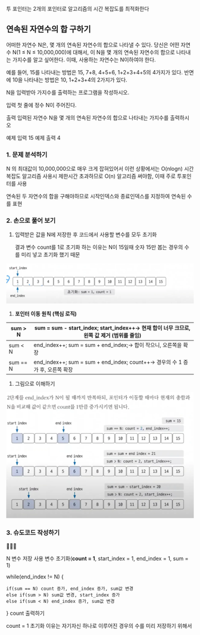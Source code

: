 투 포인터는 2개의 포인터로 알고리즘의 시간 복잡도를 최적화한다

## 연속된 자연수의 합 구하기

어떠한 자연수 N은, 몇 개의 연속된 자연수의 합으로 나타낼 수 있다. 당신은 어떤 자연수 N(1 ≤ N ≤ 10,000,000)에 대해서, 이 N을 몇 개의 연속된 자연수의 합으로 나타내는 가지수를 알고 싶어한다. 이때, 사용하는 자연수는 N이하여야 한다.

예를 들어, 15를 나타내는 방법은 15, 7+8, 4+5+6, 1+2+3+4+5의 4가지가 있다. 반면에 10을 나타내는 방법은 10, 1+2+3+4의 2가지가 있다.

N을 입력받아 가지수를 출력하는 프로그램을 작성하시오.

입력
첫 줄에 정수 N이 주어진다.

출력
입력된 자연수 N을 몇 개의 연속된 자연수의 합으로 나타내는 가지수를 출력하시오

예제 입력 
15
예제 출력
4


### 1. 문제 분석하기

N 의 최대값이 10,000,000으로 매우 크게 잡혀있어서 이런 상황에서는 O(nlogn) 시간 복잡도 알고리즘 사용시 제한시간 초과하므로  O(n) 알고리즘 써야함, 이때 주로 투포인터를 사용

연속된 두 자연수의 합을 구해야하므로 시작인덱스와 종료인덱스를 지정하여 연속된 수를 표현

### 2. 손으로 풀어 보기

1. 입력받은 값을 N에 저장한 후 코드에서 사용할 변수를 모두 초기화

   결과 변수 count를 1로 초기화 하는 이유는 N이 15일때 숫자 15만 봅는 경우의 수를 미리 넣고 초기화 했기 때문


![img.png](초기화.png)

1. **포인터 이동 원칙 (핵심 로직)**

| sum > N | sum = sum - start_index; start_index++→ 현재 합이 너무 크므로, 왼쪽 값 제거 (범위를 줄임) |
| --- | --- |
| sum < N | end_index++; sum = sum + end_index;→ 합이 작으니, 오른쪽을 확장 |
| sum == N | end_index++; sum = sum + end_index; count++→ 경우의 수 1 증가 후, 오른쪽 확장 |

1. 그림으로 이해하기

![img_1.png](포인터이동.png)

### 3. 슈도코드 작성하기

<aside>
🧑🏻‍💻

N 변수 저장
사용 변수 초기화(**count = 1**, start_index = 1, end_index = 1, sum = 1)

while(end_index != N) {

    if(sum == N) count 증가, end_index 증가, sum값 변경
    else if(sum > N) sum값 변경, start_index 증가
    else if(sum < N) end_index 증가, sum값 변경
}
count 출력하기

</aside>

count = 1 초기화 이유는 자기자신 하나로 이루어진 경우의 수를 미리 저장하기 위해서